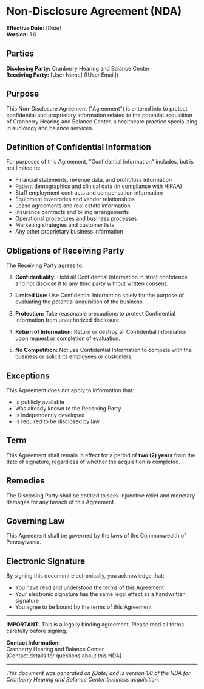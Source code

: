 # Non-Disclosure Agreement (NDA)

**Effective Date:** [Date]  
**Version:** 1.0

## Parties

**Disclosing Party:** Cranberry Hearing and Balance Center  
**Receiving Party:** [User Name] ([User Email])

## Purpose

This Non-Disclosure Agreement ("Agreement") is entered into to protect confidential and proprietary information related to the potential acquisition of Cranberry Hearing and Balance Center, a healthcare practice specializing in audiology and balance services.

## Definition of Confidential Information

For purposes of this Agreement, "Confidential Information" includes, but is not limited to:

- Financial statements, revenue data, and profit/loss information
- Patient demographics and clinical data (in compliance with HIPAA)
- Staff employment contracts and compensation information
- Equipment inventories and vendor relationships
- Lease agreements and real estate information
- Insurance contracts and billing arrangements
- Operational procedures and business processes
- Marketing strategies and customer lists
- Any other proprietary business information

## Obligations of Receiving Party

The Receiving Party agrees to:

1. **Confidentiality:** Hold all Confidential Information in strict confidence and not disclose it to any third party without written consent.

2. **Limited Use:** Use Confidential Information solely for the purpose of evaluating the potential acquisition of the business.

3. **Protection:** Take reasonable precautions to protect Confidential Information from unauthorized disclosure.

4. **Return of Information:** Return or destroy all Confidential Information upon request or completion of evaluation.

5. **No Competition:** Not use Confidential Information to compete with the business or solicit its employees or customers.

## Exceptions

This Agreement does not apply to information that:
- Is publicly available
- Was already known to the Receiving Party
- Is independently developed
- Is required to be disclosed by law

## Term

This Agreement shall remain in effect for a period of **two (2) years** from the date of signature, regardless of whether the acquisition is completed.

## Remedies

The Disclosing Party shall be entitled to seek injunctive relief and monetary damages for any breach of this Agreement.

## Governing Law

This Agreement shall be governed by the laws of the Commonwealth of Pennsylvania.

## Electronic Signature

By signing this document electronically, you acknowledge that:
- You have read and understood the terms of this Agreement
- Your electronic signature has the same legal effect as a handwritten signature
- You agree to be bound by the terms of this Agreement

---

**IMPORTANT:** This is a legally binding agreement. Please read all terms carefully before signing.

**Contact Information:**  
Cranberry Hearing and Balance Center  
[Contact details for questions about this NDA]

---

*This document was generated on [Date] and is version 1.0 of the NDA for Cranberry Hearing and Balance Center business acquisition.*
